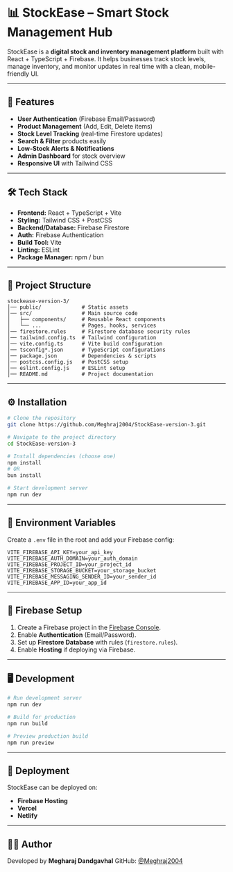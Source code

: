 

# 📊 StockEase – Smart Stock Management Hub

StockEase is a **digital stock and inventory management platform** built with React + TypeScript + Firebase.
It helps businesses track stock levels, manage inventory, and monitor updates in real time with a clean, mobile-friendly UI.

---

## 🚀 Features

* **User Authentication** (Firebase Email/Password)
* **Product Management** (Add, Edit, Delete items)
* **Stock Level Tracking** (real-time Firestore updates)
* **Search & Filter** products easily
* **Low-Stock Alerts & Notifications**
* **Admin Dashboard** for stock overview
* **Responsive UI** with Tailwind CSS

---

## 🛠 Tech Stack

* **Frontend:** React + TypeScript + Vite
* **Styling:** Tailwind CSS + PostCSS
* **Backend/Database:** Firebase Firestore
* **Auth:** Firebase Authentication
* **Build Tool:** Vite
* **Linting:** ESLint
* **Package Manager:** npm / bun

---

## 📂 Project Structure

```
stockease-version-3/
│── public/             # Static assets
│── src/                # Main source code
│   ├── components/     # Reusable React components
│   └── ...             # Pages, hooks, services
│── firestore.rules     # Firestore database security rules
│── tailwind.config.ts  # Tailwind configuration
│── vite.config.ts      # Vite build configuration
│── tsconfig*.json      # TypeScript configurations
│── package.json        # Dependencies & scripts
│── postcss.config.js   # PostCSS setup
│── eslint.config.js    # ESLint setup
│── README.md           # Project documentation
```

---

## ⚙️ Installation

```bash
# Clone the repository
git clone https://github.com/Meghraj2004/StockEase-version-3.git

# Navigate to the project directory
cd StockEase-version-3

# Install dependencies (choose one)
npm install
# OR
bun install

# Start development server
npm run dev
```

---

## 🔑 Environment Variables

Create a `.env` file in the root and add your Firebase config:

```
VITE_FIREBASE_API_KEY=your_api_key
VITE_FIREBASE_AUTH_DOMAIN=your_auth_domain
VITE_FIREBASE_PROJECT_ID=your_project_id
VITE_FIREBASE_STORAGE_BUCKET=your_storage_bucket
VITE_FIREBASE_MESSAGING_SENDER_ID=your_sender_id
VITE_FIREBASE_APP_ID=your_app_id
```

---

## 📜 Firebase Setup

1. Create a Firebase project in the [Firebase Console](https://console.firebase.google.com/).
2. Enable **Authentication** (Email/Password).
3. Set up **Firestore Database** with rules (`firestore.rules`).
4. Enable **Hosting** if deploying via Firebase.

---

## 🖥 Development

```bash
# Run development server
npm run dev

# Build for production
npm run build

# Preview production build
npm run preview
```

---

## 📌 Deployment

StockEase can be deployed on:

* **Firebase Hosting**
* **Vercel**
* **Netlify**

---

## 👨‍💻 Author

Developed by **Megharaj Dandgavhal**
GitHub: [@Meghraj2004](https://github.com/meghraj2004)
